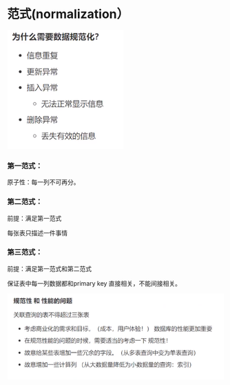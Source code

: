 # 范式\(normalization）

![](.gitbook/assets/image%20%2828%29.png)

### 第一范式：

原子性：每一列不可再分。

### 第二范式：

前提：满足第一范式

每张表只描述一件事情

### 第三范式：

前提：满足第一范式和第二范式

保证表中每一列数据都和primary key 直接相关，不能间接相关。



![](.gitbook/assets/image%20%2829%29.png)

